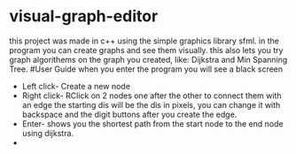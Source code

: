 # visual-graph-editor
this project was made in c++ using the simple graphics library sfml.
in the program you can create graphs and see them visually.
this also lets you try graph algorithems on the graph you created, like: Dijkstra and Min Spanning Tree.
#User Guide
when you enter the program you will see a black screen
* Left click- Create a new node
* Right click- RClick on 2 nodes one after the other to connect them with an edge
  the starting dis will be the dis in pixels, you can change it with backspace and the digit buttons after you create the edge.
* Enter- shows you the shortest path from the start node to the end node using dijkstra.
* 
